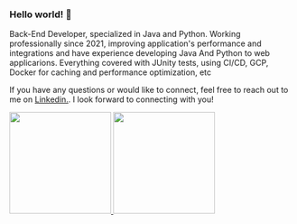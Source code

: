 
### Hello world! 👋


Back-End Developer, specialized in Java and Python. 
Working professionally since 2021, improving application's performance and integrations and have experience developing Java And Python to web applicarions. 
Everything covered with JUnity tests, using CI/CD, GCP, Docker for caching and performance optimization, etc

If you have any questions or would like to connect, feel free to reach out to me on <a href="https://www.linkedin.com/in/pedroalexandrevieira/">Linkedin.</a>. I look forward to connecting with you!

<div>
<div>
<a href="https://github.com/pedroalexandrevieira">
<img height="180em" src="https://github-readme-stats.vercel.app/api?username=pedroalexandrevieira&show_icons=true&theme=dracula&include_all_commits=true&count_private=true"/>
<img height="180em" src="https://github-readme-stats.vercel.app/api/top-langs/?username=pedroalexandrevieira&layout=compact&langs_count=7&theme=dracula"/>
